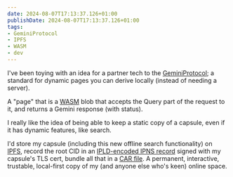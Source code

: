 ```yaml
---
date: 2024-08-07T17:13:37.126+01:00
publishDate: 2024-08-07T17:13:37.126+01:00
tags:
- GeminiProtocol
- IPFS
- WASM
- dev
---
```


I've been toying with an idea for a partner tech to the [GeminiProtocol](/tags/geminiprotocol); a standard for dynamic pages you can derive locally (instead of needing a server).

A "page" that is a [WASM](/tags/wasm) blob that accepts the Query part of the request to it, and returns a Gemini response (with status).

I really like the idea of being able to keep a static copy of a capsule, even if it has dynamic features, like search.

I'd store my capsule (including this new offline search functionality) on [IPFS](/tags/ipfs), record the root CID in an [IPLD-encoded IPNS record](https://github.com/multiformats/multicodec/pull/312) signed with my capsule's TLS cert, bundle all that in a [CAR file](https://ipld.io/specs/transport/car/). A permanent, interactive, trustable, local-first copy of my (and anyone else who's keen) online space.
